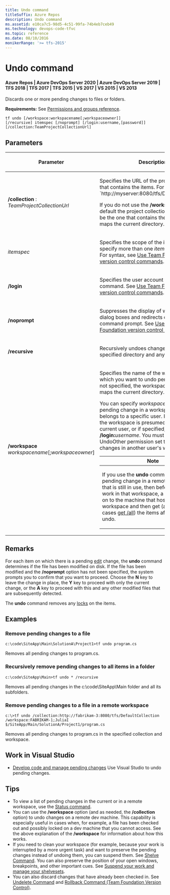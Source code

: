 ```yaml
---
title: Undo command
titleSuffix: Azure Repos
description: Undo command
ms.assetid: e10ca7c5-98d5-4c51-99fa-74b4eb7ceb49
ms.technology: devops-code-tfvc
ms.topic: reference
ms.date: 08/10/2016
monikerRange: '>= tfs-2015'
---
```



# Undo command

#### Azure Repos | Azure DevOps Server 2020 | Azure DevOps Server 2019 | TFS 2018 | TFS 2017 | TFS 2015 | VS 2017 | VS 2015 | VS 2013

Discards one or more pending changes to files or folders.

**Requirements:** See [Permissions and groups reference](../../organizations/security/permissions.md).

```
tf undo [/workspace:workspacename[;workspaceowner]]
[/recursive] itemspec [/noprompt] [/login:username,[password]]
[/collection:TeamProjectCollectionUrl]
```

## Parameters


<table><thead>
<tr><th><p>Parameter</p></th><th><p>Description</p></th></tr></thead><tbody>
<tr>
	<td><p><strong>/collection</strong> : <em>TeamProjectCollectionUrl</em></p></td>
    <td><p>Specifies the URL of the project collection that contains the items. For example: `http://myserver:8080/tfs/DefaultCollection`.</p><p>If you do not use the <strong>/workspace</strong> option, by default the project collection is presumed to be the one that contains the workspace that maps the current directory.</p></td></tr>
<tr>
	<td><p><em>itemspec</em></p></td>
	<td><p>Specifies the scope of the items. You can specify more than one <em>itemspec</em> argument. For syntax, see <a href="use-team-foundation-version-control-commands.md">Use Team Foundation version control commands</a>.</p></td></tr>
<tr>
	<td><p><strong>/login</strong></p></td>
	<td><p>Specifies the user account to use to run the command. See <a href="use-team-foundation-version-control-commands.md">Use Team Foundation version control commands</a>.</p></td></tr>
<tr>
	<td><p><strong>/noprompt</strong></p></td>
	<td><p>Suppresses the display of windows and dialog boxes and redirects output data to the command prompt. See <a href="use-team-foundation-version-control-commands.md">Use Team Foundation version control commands</a>.</p></td></tr>
<tr>
	<td><p><strong>/recursive</strong></p></td>
	<td><p>Recursively undoes changes to items in the specified directory and any subdirectories.</p></td></tr>
<tr>
	<td><p><strong>/workspace</strong> <em>workspacename</em>[;<em>workspaceowner</em>]</p></td>
    <td><p>Specifies the name of the workspace in which you want to undo pending changes. If not specified, the workspace is the one that maps the current directory.</p><p>You can specify <em>workspaceowner</em> to undo a pending change in a workspace that belongs to a specific user. If not specified, the workspace is presumed to be the current user, or if specified, the <strong>/login:</strong><em>username</em>. You must have the UndoOther permission set to Allow to undo changes in another user&#39;s workspace.</p><table><thead>
<tr><th><strong>Note</strong></th></tr></thead><tbody>
<tr>
	<td><p>If you use the <strong>undo</strong> command to undo a pending change in a remote workspace that is still in use, then before continuing work in that workspace, a user must log on to the machine that hosts the workspace and then get (and in some cases <a href="get-command.md">get /all</a>) the items affected by the undo.</p></td></tr></tbody></table></td></tr></tbody>
</table>

## Remarks

For each item on which there is a pending [edit](check-out-edit-files.md) change, the **undo** command determines if the file has been modified on disk. If the file has been modified and the **/noprompt** option has not been specified, the system prompts you to confirm that you want to proceed. Choose the **N** key to leave the change in place, the **Y** key to proceed with only the current change, or the **A** key to proceed with this and any other modified files that are subsequently detected.

The **undo** command removes any [locks](work-version-control-locks.md) on the items.

## Examples

### Remove pending changes to a file

```
c:\code\SiteApp\Main\SolutionA\Project1>tf undo program.cs
```

Removes all pending changes to program.cs.

### Recursively remove pending changes to all items in a folder

```
c:\code\SiteApp\Main>tf undo * /recursive
```

Removes all pending changes in the c:\\code\\SiteApp\\Main folder and all its subfolders.

### Remove pending changes to a file in a remote workspace

```
c:\>tf undo /collection:http://fabrikam-3:8080/tfs/DefaultCollection
/workspace:FABRIKAM-1;JuliaI $/SiteApp/Main/SolutionA/Project1/program.cs
```

Removes all pending changes to program.cs in the specified collection and workspace.

## Work in Visual Studio

-    [Develop code and manage pending changes](develop-code-manage-pending-changes.md)  Use Visual Studio to undo pending changes.

## Tips

-   To view a list of pending changes in the current or in a remote workspace, use the [Status command](status-command.md).  
-   You can use the **/workspace** option (and as needed, the **/collection** option) to undo changes on a remote dev machine. This capability is especially useful in cases when, for example, a file has been checked out and possibly locked on a dev machine that you cannot access. See the above explanation of the **/workspace** for information about how this works.  
-   If you need to clean your workspace (for example, because your work is interrupted by a more urgent task) and want to preserve the pending changes instead of undoing them, you can suspend them. See [Shelve Command](shelve-command.md). You can also preserve the position of your open windows, breakpoints, and other important cues. See [Suspend your work and manage your shelvesets](suspend-your-work-manage-your-shelvesets.md).  
-   You can also discard changes that have already been checked in. See [Undelete Command](undelete-command.md) and [Rollback Command (Team Foundation Version Control)](rollback-command-team-foundation-version-control.md).

